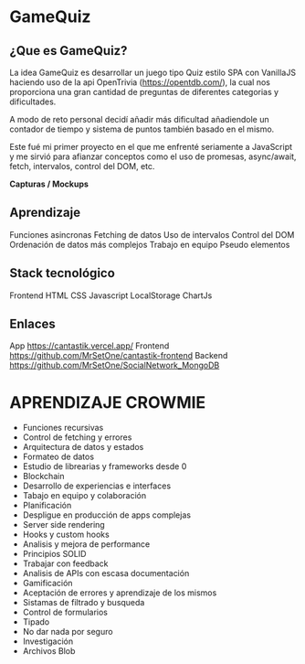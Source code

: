 # GameQuiz

## ¿Que es GameQuiz?

La idea GameQuiz es desarrollar un juego tipo Quiz estilo SPA con VanillaJS haciendo uso de la api OpenTrivia (https://opentdb.com/), la cual nos proporciona una gran cantidad de preguntas de diferentes categorias y dificultades.

A modo de reto personal decidí añadir más dificultad añadiendole un contador de tiempo y sistema de puntos también basado en el mismo.

Este fué mi primer proyecto en el que me enfrenté seriamente a JavaScript y me sirvió para afianzar conceptos como el uso de promesas, async/await, fetch, intervalos, control del DOM, etc.

**Capturas / Mockups**

## Aprendizaje

Funciones asincronas
Fetching de datos
Uso de intervalos
Control del DOM
Ordenación de datos más complejos
Trabajo en equipo
Pseudo elementos

## Stack tecnológico

Frontend
HTML
CSS
Javascript
LocalStorage
ChartJs

## Enlaces

App https://cantastik.vercel.app/
Frontend https://github.com/MrSetOne/cantastik-frontend
Backend https://github.com/MrSetOne/SocialNetwork_MongoDB

# APRENDIZAJE CROWMIE

- Funciones recursivas
- Control de fetching y errores
- Arquitectura de datos y estados
- Formateo de datos
- Estudio de librearias y frameworks desde 0
- Blockchain
- Desarrollo de experiencias e interfaces
- Tabajo en equipo y colaboración
- Planificación
- Despligue en producción de apps complejas
- Server side rendering
- Hooks y custom hooks
- Analisis y mejora de performance
- Principios SOLID
- Trabajar con feedback
- Analisis de APIs con escasa documentación
- Gamificación
- Aceptación de errores y aprendizaje de los mismos
- Sistamas de filtrado y busqueda
- Control de formularios
- Tipado
- No dar nada por seguro
- Investigación
- Archivos Blob
